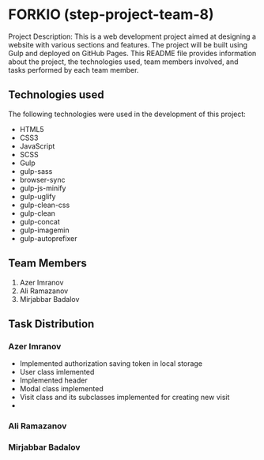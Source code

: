 # FORKIO (step-project-team-8)

Project Description: This is a web development project aimed at designing a website with various sections and features. The project will be built using Gulp and deployed on GitHub Pages. This README file provides information about the project, the technologies used, team members involved, and tasks performed by each team member.

## Technologies used

The following technologies were used in the development of this project:
- HTML5
- CSS3
- JavaScript
- SCSS
- Gulp
- gulp-sass
- browser-sync
- gulp-js-minify
- gulp-uglify
- gulp-clean-css
- gulp-clean
- gulp-concat
- gulp-imagemin
- gulp-autoprefixer

## Team Members

1. Azer Imranov 
2. Ali Ramazanov
3. Mirjabbar Badalov

## Task Distribution

### Azer Imranov 

- Implemented authorization saving token in local storage
- User class imlemented
- Implemented header
- Modal class implemented
- Visit class and its subclasses implemented for creating new visit
- 

### Ali Ramazanov

### Mirjabbar Badalov
